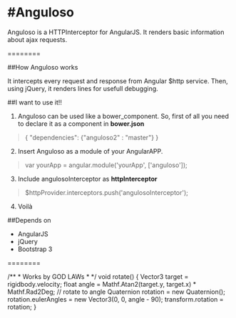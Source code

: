 #Anguloso
========

Anguloso is a HTTPInterceptor for AngularJS. It renders basic information about ajax requests.



========

##How Anguloso works

It intercepts every request and response from Angular $http service. Then, using jQuery, it renders lines for usefull debugging.  

##I want to use it!!

1. Anguloso can be used like a bower_component. So, first of all you need to declare it as a component in **bower.json**
> { "dependencies": {"anguloso2" : "master"} }

2. Insert Anguloso as a module of your AngularAPP.
> var yourApp = angular.module('yourApp', ['anguloso']);

3. Include angulosoInterceptor as **httpInterceptor**
> $httpProvider.interceptors.push('angulosoInterceptor');

4.  Voilà

##Depends on

* AngularJS
* jQuery
* Bootstrap 3



========
>     
/**
     * Works by GOD LAWs
     * */
    void rotate()
    {
        Vector3 target = rigidbody.velocity;
        float angle = Mathf.Atan2(target.y, target.x) * Mathf.Rad2Deg;
        // rotate to angle
        Quaternion rotation = new Quaternion();
        rotation.eulerAngles = new Vector3(0, 0, angle - 90);
        transform.rotation = rotation;
    }
